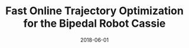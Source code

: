 ---
title: "Fast Online Trajectory Optimization for the Bipedal Robot Cassie"
collection: publications
permalink: /publication/2018-06-01-Fast-Online-Trajectory-Optimization-for-the-Bipedal-Robot-Cassie
date: 2018-06-01
venue: 'Robotics: Science and Systems'
citation: ' Taylor Apgar,  Patrick Clary,  <b>Kevin Green</b>,  Alan Fern,  Jonathan Hurst, &quot;Fast Online Trajectory Optimization for the Bipedal Robot Cassie.&quot; Robotics: Science and Systems, 2018.'
publication_type: 'inproceedings'
attached_video_url: 'https://youtu.be/av8xjJYQsvE'
bib_file_name: '2018-06-01-Fast-Online-Trajectory-Optimization-for-the-Bipedal-Robot-Cassie.bib'
---